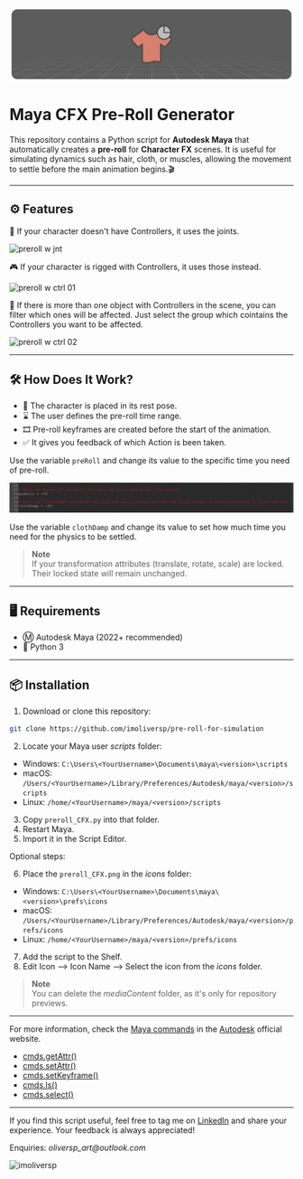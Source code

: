![preCFX_thumbnail](https://github.com/imoliversp/contentMedia/blob/main/pre-roll-for-simulation/preCFX_thumbnail.png?raw=true)

# Maya CFX Pre-Roll Generator

This repository contains a Python script for **Autodesk Maya** that automatically creates a **pre-roll** for **Character FX** scenes. It is useful for simulating dynamics such as hair, cloth, or muscles, allowing the movement to settle before the main animation begins.🎬

---

## ⚙️ Features

🦴 If your character doesn't have Controllers, it uses the joints.

![preroll w jnt](https://github.com/imoliversp/contentMedia/blob/main/pre-roll-for-simulation/preroll_jnts.gif?raw=true)

🎮 If your character is rigged with Controllers, it uses those instead.

![preroll w ctrl 01](https://github.com/imoliversp/contentMedia/blob/main/pre-roll-for-simulation/preroll_ctrl.gif?raw=true)

🎯 If there is more than one object with Controllers in the scene, you can filter which ones will be affected. Just select the group which cointains the Controllers you want to be affected.

![preroll w ctrl 02](https://github.com/imoliversp/contentMedia/blob/main/pre-roll-for-simulation/preroll_filter_ctrl.gif?raw=true)

---

## 🛠️ How Does It Work?

- 👤 The character is placed in its rest pose.
- ⌛ The user defines the pre-roll time range.
- 🎞️ Pre-roll keyframes are created before the start of the animation.
- ✅ It gives you feedback of which Action is been taken.

Use the variable `preRoll` and change its value to the specific time you need of pre-roll.

![variables](https://github.com/imoliversp/contentMedia/blob/main/pre-roll-for-simulation/variables.gif?raw=true)

Use the variable `clothDamp` and change its value to set how much time you need for the physics to be settled.

>**Note**  
> If your transformation attributes (translate, rotate, scale) are locked. Their locked state will remain unchanged.

---

## 🖥️ Requirements

- Ⓜ️ Autodesk Maya (2022+ recommended)
- 🐍 Python 3

---

## 📦 Installation

1. Download or clone this repository:

```bash
git clone https://github.com/imoliversp/pre-roll-for-simulation
```
2. Locate your Maya user _scripts_ folder:  
- Windows:
```C:\Users\<YourUsername>\Documents\maya\<version>\scripts ```  
- macOS:
```/Users/<YourUsername>/Library/Preferences/Autodesk/maya/<version>/scripts```  
- Linux:
```/home/<YourUsername>/maya/<version>/scripts```
3. Copy `preroll_CFX.py` into that folder.
4. Restart Maya.
5. Import it in the Script Editor.  

Optional steps:

6. Place the `preroll_CFX.png` in the _icons_ folder:
- Windows:
```C:\Users\<YourUsername>\Documents\maya\<version>\prefs\icons ```  
- macOS:
```/Users/<YourUsername>/Library/Preferences/Autodesk/maya/<version>/prefs/icons```  
- Linux:
```/home/<YourUsername>/maya/<version>/prefs/icons```
7. Add the script to the Shelf.
8. Edit Icon --> Icon Name --> Select the icon from the _icons_ folder.

>**Note**  
> You can delete the _mediaContent_ folder, as it's only for repository previews.
---

For more information, check the [Maya commands](https://help.autodesk.com/cloudhelp/2025/ENU/Maya-Tech-Docs/CommandsPython/) in the [Autodesk](https://www.autodesk.com/) official website.

- [cmds.getAttr()](https://help.autodesk.com/cloudhelp/2025/ENU/Maya-Tech-Docs/CommandsPython/getAttr.html)
- [cmds.setAttr()](https://help.autodesk.com/cloudhelp/2025/ENU/Maya-Tech-Docs/CommandsPython/setAttr.html)
- [cmds.setKeyframe()](https://help.autodesk.com/cloudhelp/2025/ENU/Maya-Tech-Docs/CommandsPython/setKeyframe.html)
- [cmds.ls()](https://help.autodesk.com/cloudhelp/2025/ENU/Maya-Tech-Docs/CommandsPython/ls.html)
- [cmds.select()](https://help.autodesk.com/cloudhelp/2025/ENU/Maya-Tech-Docs/CommandsPython/select.html)

---

If you find this script useful, feel free to tag me on [LinkedIn](https://www.linkedin.com/in/imoliversp/) and share your experience. Your feedback is always appreciated!

Enquiries: _oliversp_art@outlook.com_

![imoliversp](https://github.com/imoliversp/contentMedia/blob/main/thumbnails/BottomPage2.png?raw=true)